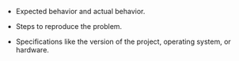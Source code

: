 * Expected behavior and actual behavior.

* Steps to reproduce the problem.

* Specifications like the version of the project, operating system, or hardware.
